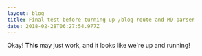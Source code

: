 ```yaml
---
layout: blog
title: Final test before turning up /blog route and MD parser
date: 2018-02-28T06:27:54.977Z
---
```

Okay! **This** may just work, and it looks like we're up and running!
